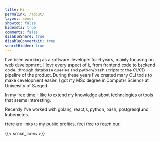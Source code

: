 ```yaml
---
title: Hi
permalink: /about/
layout: about
showtoc: false
hidemeta: true
comments: false
disableShare: true
disableConvertkit: true
searchHidden: true
---
```


I've been working as a software developer for 6 years, mainly focusing on web development.
I love every aspect of it, from frontend code to backend code, through database queries and python/bash scripts to the CI/CD pipeline of the product.
During these years I've created many CLI tools to make development easier.
I got my MSc degree in Computer Science at University of Szeged.

In my free time, I like to extend my knowledge about technologies or tools that seems interesting.

Recently I've worked with golang, reactjs, python, bash, postgresql and kubernetes.

Here are links to my public profiles, feel free to reach out!

{{< social_icons >}}
